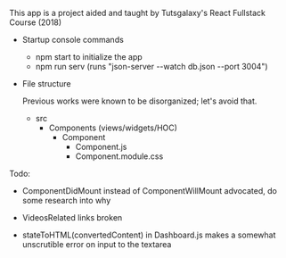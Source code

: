 This app is a project aided and taught by Tutsgalaxy's React Fullstack Course (2018)

- Startup console commands

  - npm start to initialize the app
  - npm run serv (runs "json-server --watch db.json --port 3004")

* File structure

  Previous works were known to be disorganized; let's avoid that.

  - src
    - Components (views/widgets/HOC)
      - Component
        - Component.js
        - Component.module.css

Todo:

- ComponentDidMount instead of ComponentWillMount advocated, do some research into why

- VideosRelated links broken

- stateToHTML(convertedContent) in Dashboard.js makes a somewhat unscrutible error on input to the textarea
